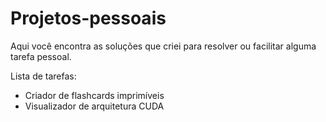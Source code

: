 # Projetos-pessoais
Aqui você encontra as soluções que criei para resolver ou facilitar alguma tarefa pessoal.

Lista de tarefas:
* Criador de flashcards imprimíveis
* Visualizador de arquitetura CUDA

